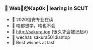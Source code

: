 ### 👋 Web🐶@Kap0k | learing in SCUT

- 🔭 2020信安专业在读
- 🌱 啥都想学，啥也不会
- 🤔 http://sakura.top (很久才会被记起√)
- 💬 wechat: sakura501diantop
- 🌱 Best wishes at last
<!--
**Sakura-501/Sakura-501** is a ✨ _special_ ✨ repository because its `README.md` (this file) appears on your GitHub profile.

Here are some ideas to get you started:

- 🔭 I’m currently working on ...
- 🌱 I’m currently learning ...
- 👯 I’m looking to collaborate on ...
- 🤔 I’m looking for help with ...
- 💬 Ask me about ...
- 📫 How to reach me: ...
- 😄 Pronouns: ...
- ⚡ Fun fact: ...
-->
